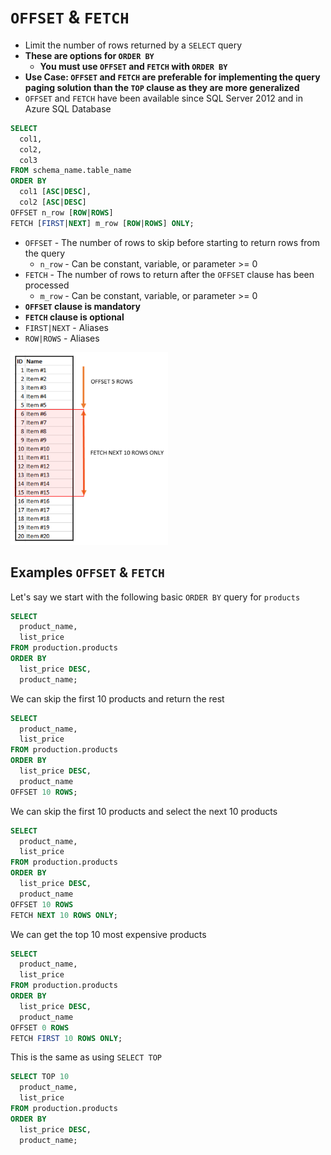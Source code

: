# `OFFSET` & `FETCH`

- Limit the number of rows returned by a `SELECT` query
- **These are options for `ORDER BY`**
  - **You must use `OFFSET` and `FETCH` with `ORDER BY`**
- **Use Case: `OFFSET` and `FETCH` are preferable for implementing the query paging solution than the `TOP` clause as they are more generalized**
- `OFFSET` and `FETCH` have been available since SQL Server 2012 and in Azure SQL Database

```sql
SELECT 
  col1, 
  col2, 
  col3
FROM schema_name.table_name
ORDER BY 
  col1 [ASC|DESC], 
  col2 [ASC|DESC]
OFFSET n_row [ROW|ROWS]
FETCH [FIRST|NEXT] m_row [ROW|ROWS] ONLY;
```

- `OFFSET` - The number of rows to skip before starting to return rows from the query
  - `n_row` - Can be constant, variable, or parameter >= 0
- `FETCH` - The number of rows to return after the `OFFSET` clause has been processed
  - `m_row` - Can be constant, variable, or parameter >= 0
- **`OFFSET` clause is mandatory**
- **`FETCH` clause is optional**
- `FIRST|NEXT` - Aliases
- `ROW|ROWS` - Aliases

<img src="../../figures/offset-fetch.png" width=50%>

## Examples `OFFSET` & `FETCH`

Let's say we start with the following basic `ORDER BY` query for `products`

```sql
SELECT 
  product_name, 
  list_price
FROM production.products
ORDER BY 
  list_price DESC, 
  product_name;
```

We can skip the first 10 products and return the rest

```sql
SELECT 
  product_name, 
  list_price
FROM production.products
ORDER BY 
  list_price DESC, 
  product_name
OFFSET 10 ROWS;
```

We can skip the first 10 products and select the next 10 products

```sql
SELECT 
  product_name, 
  list_price
FROM production.products
ORDER BY 
  list_price DESC, 
  product_name
OFFSET 10 ROWS
FETCH NEXT 10 ROWS ONLY;
```

We can get the top 10 most expensive products

```sql
SELECT 
  product_name, 
  list_price
FROM production.products
ORDER BY 
  list_price DESC, 
  product_name
OFFSET 0 ROWS
FETCH FIRST 10 ROWS ONLY;
```

This is the same as using `SELECT TOP`

```sql
SELECT TOP 10 
  product_name, 
  list_price
FROM production.products
ORDER BY 
  list_price DESC, 
  product_name;
```
